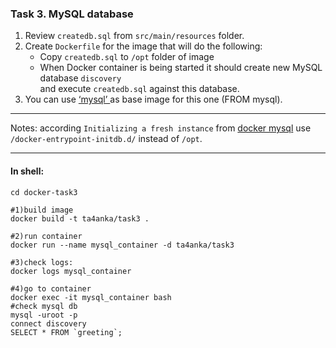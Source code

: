 ### Task 3. MySQL database

1. Review `createdb.sql` from `src/main/resources` folder.
2. Create `Dockerfile` for the image that will do the following:
    - Copy `createdb.sql` to `/opt` folder of image
    - When Docker container is being started it should create new MySQL database `discovery` <br>
      and execute `createdb.sql` against this database.
3. You can use [‘mysql’ ](https://hub.docker.com/_/mysql) as base image for this one (FROM mysql).

***
Notes:
according `Initializing a fresh instance` from [ docker mysql](https://hub.docker.com/_/mysql)
use `/docker-entrypoint-initdb.d/` instead of `/opt`.
***

#### In shell:

```shell
cd docker-task3

#1)build image
docker build -t ta4anka/task3 .

#2)run container 
docker run --name mysql_container -d ta4anka/task3 

#3)check logs:
docker logs mysql_container

#4)go to container
docker exec -it mysql_container bash
#check mysql db 
mysql -uroot -p
connect discovery
SELECT * FROM `greeting`;

```
